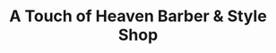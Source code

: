 ---
title: "A Touch of Heaven Barber & Style Shop"
url: /warrenton/a-touch-of-heaven-barber-und-style-shop/
shop: Friseur
---